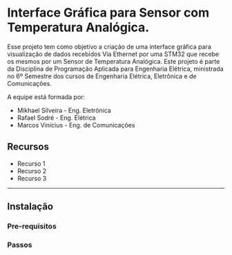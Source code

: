 # Interface Gráfica para Sensor com Temperatura Analógica.

Esse projeto tem como objetivo a criação de uma interface gráfica para visualização de dados recebidos Via Ethernet por uma STM32 que recebe os mesmos por um Sensor de Temperatura Analógica. Este projeto é parte da Disciplina de Programação Aplicada para Engenharia Elétrica, ministrada no 6º Semestre dos cursos de Engenharia Elétrica, Eletrônica e de Comunicações. 

A equipe está formada por:
- Mikhael Silveira - Eng. Eletrônica 
- Rafael Sodré - Eng. Elétrica
- Marcos Vinícius - Eng. de Comunicações

## Recursos
- Recurso 1
- Recurso 2
- Recurso 3

---

## Instalação

### Pre-requisitos


### Passos

